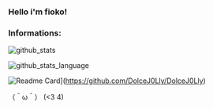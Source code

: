 ### Hello i'm fioko!

### Informations:

![github_stats](https://github-readme-stats.vercel.app/api?username=dolcej0lly&show_icons=true&theme=radical)

![github_stats_language](https://github-readme-stats.vercel.app/api/top-langs/?username=dolcej0lly&theme=radical&layout=compact)

![Readme Card](https://github-readme-stats.vercel.app/api/pin/?username=dolcej0lly&repo=github-readme-stats)](https://github.com/DolceJ0Lly/DolceJ0Lly)

（＾ω＾） (<3 4)
